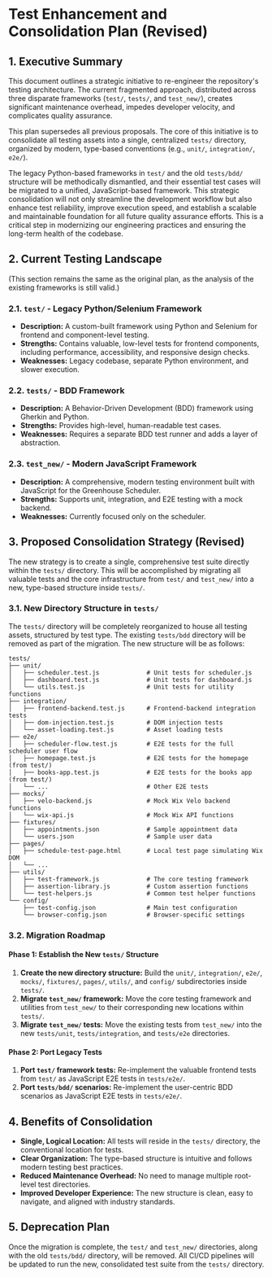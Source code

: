 # Test Enhancement and Consolidation Plan (Revised)

## 1. Executive Summary

This document outlines a strategic initiative to re-engineer the repository's testing architecture. The current fragmented approach, distributed across three disparate frameworks (`test/`, `tests/`, and `test_new/`), creates significant maintenance overhead, impedes developer velocity, and complicates quality assurance.

This plan supersedes all previous proposals. The core of this initiative is to consolidate all testing assets into a single, centralized `tests/` directory, organized by modern, type-based conventions (e.g., `unit/`, `integration/`, `e2e/`).

The legacy Python-based frameworks in `test/` and the old `tests/bdd/` structure will be methodically dismantled, and their essential test cases will be migrated to a unified, JavaScript-based framework. This strategic consolidation will not only streamline the development workflow but also enhance test reliability, improve execution speed, and establish a scalable and maintainable foundation for all future quality assurance efforts. This is a critical step in modernizing our engineering practices and ensuring the long-term health of the codebase.

## 2. Current Testing Landscape

(This section remains the same as the original plan, as the analysis of the existing frameworks is still valid.)

### 2.1. `test/` - Legacy Python/Selenium Framework
- **Description:** A custom-built framework using Python and Selenium for frontend and component-level testing.
- **Strengths:** Contains valuable, low-level tests for frontend components, including performance, accessibility, and responsive design checks.
- **Weaknesses:** Legacy codebase, separate Python environment, and slower execution.

### 2.2. `tests/` - BDD Framework
- **Description:** A Behavior-Driven Development (BDD) framework using Gherkin and Python.
- **Strengths:** Provides high-level, human-readable test cases.
- **Weaknesses:** Requires a separate BDD test runner and adds a layer of abstraction.

### 2.3. `test_new/` - Modern JavaScript Framework
- **Description:** A comprehensive, modern testing environment built with JavaScript for the Greenhouse Scheduler.
- **Strengths:** Supports unit, integration, and E2E testing with a mock backend.
- **Weaknesses:** Currently focused only on the scheduler.

## 3. Proposed Consolidation Strategy (Revised)

The new strategy is to create a single, comprehensive test suite directly within the `tests/` directory. This will be accomplished by migrating all valuable tests and the core infrastructure from `test/` and `test_new/` into a new, type-based structure inside `tests/`.

### 3.1. New Directory Structure in `tests/`

The `tests/` directory will be completely reorganized to house all testing assets, structured by test type. The existing `tests/bdd` directory will be removed as part of the migration. The new structure will be as follows:

```
tests/
├── unit/
│   ├── scheduler.test.js             # Unit tests for scheduler.js
│   ├── dashboard.test.js             # Unit tests for dashboard.js
│   └── utils.test.js                 # Unit tests for utility functions
├── integration/
│   ├── frontend-backend.test.js      # Frontend-backend integration tests
│   ├── dom-injection.test.js         # DOM injection tests
│   └── asset-loading.test.js         # Asset loading tests
├── e2e/
│   ├── scheduler-flow.test.js        # E2E tests for the full scheduler user flow
│   ├── homepage.test.js              # E2E tests for the homepage (from test/)
│   ├── books-app.test.js             # E2E tests for the books app (from test/)
│   └── ...                           # Other E2E tests
├── mocks/
│   ├── velo-backend.js               # Mock Wix Velo backend functions
│   └── wix-api.js                    # Mock Wix API functions
├── fixtures/
│   ├── appointments.json             # Sample appointment data
│   └── users.json                    # Sample user data
├── pages/
│   ├── schedule-test-page.html       # Local test page simulating Wix DOM
│   └── ...
├── utils/
│   ├── test-framework.js             # The core testing framework
│   ├── assertion-library.js          # Custom assertion functions
│   └── test-helpers.js               # Common test helper functions
└── config/
    ├── test-config.json              # Main test configuration
    └── browser-config.json           # Browser-specific settings
```

### 3.2. Migration Roadmap

#### Phase 1: Establish the New `tests/` Structure

1.  **Create the new directory structure:** Build the `unit/`, `integration/`, `e2e/`, `mocks/`, `fixtures/`, `pages/`, `utils/`, and `config/` subdirectories inside `tests/`.
2.  **Migrate `test_new/` framework:** Move the core testing framework and utilities from `test_new/` to their corresponding new locations within `tests/`.
3.  **Migrate `test_new/` tests:** Move the existing tests from `test_new/` into the new `tests/unit`, `tests/integration`, and `tests/e2e` directories.

#### Phase 2: Port Legacy Tests

1.  **Port `test/` framework tests:** Re-implement the valuable frontend tests from `test/` as JavaScript E2E tests in `tests/e2e/`.
2.  **Port `tests/bdd/` scenarios:** Re-implement the user-centric BDD scenarios as JavaScript E2E tests in `tests/e2e/`.

## 4. Benefits of Consolidation

-   **Single, Logical Location:** All tests will reside in the `tests/` directory, the conventional location for tests.
-   **Clear Organization:** The type-based structure is intuitive and follows modern testing best practices.
-   **Reduced Maintenance Overhead:** No need to manage multiple root-level test directories.
-   **Improved Developer Experience:** The new structure is clean, easy to navigate, and aligned with industry standards.

## 5. Deprecation Plan

Once the migration is complete, the `test/` and `test_new/` directories, along with the old `tests/bdd/` directory, will be removed. All CI/CD pipelines will be updated to run the new, consolidated test suite from the `tests/` directory.
